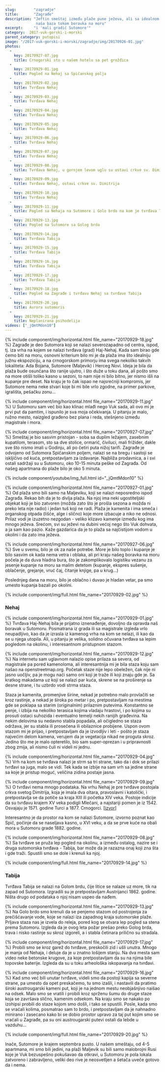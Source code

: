 ```yaml
---
slug:        "zagradje"
title:       "Zagrađe"
description: "Jeftin smeštaj između plaže pune ježeva, ali sa idealnom ekspozicijom, i interesantne tvrđave Nehaj, bio je 
              naša baza tokom boravka na moru"
excerpt:     "i 'mali gradić Sutomore'"
category:  2017-vuk-gorski-i-morski
parent_category: putopisi
image: "/2017-vuk-gorski-i-morski/zagradje/img/20170926-01.jpg"
photos:
  -
    key: 20170927-07.jpg
    title: Crnogorski sto u našem hotelu sa pet grožđica
  -
    key: 20170929-01.jpg
    title: Pogled na Nehaj sa Spičanskog polja
  -
    key: 20170929-02.jpg
    title: Tvrđava Nehaj
  -
    key: 20170929-03.jpg
    title: Tvrđava Nehaj
  -
    key: 20170929-04.jpg
    title: Tvrđava Nehaj
  -
    key: 20170929-05.jpg
    title: Tvrđava Nehaj
  -
    key: 20170929-06.jpg
    title: Tvrđava Nehaj
  -
    key: 20170929-07.jpg
    title: Tvrđava Nehaj
  -
    key: 20170929-08.jpg
    title: Tvrđava Nehaj, u gornjem levom uglu su ostavi crkve sv. Dimitrija a u pozadini su Sutomore, Golo brdo (sa tvrđavom Tabijom), Spičansko polje i Zagrađe 
  -
    key: 20170929-09.jpg
    title: Tvrđava Nehaj, ostavi crkve sv. Dimitrija 
  -
    key: 20170929-10.jpg
    title: Tvrđava Nehaj 
  -
    key: 20170929-11.jpg
    title: Pogled sa Nehaja na Sutomore i Golo brdo na kom je tvrđava Tabija 
  -
    key: 20170929-13.jpg
    title: Pogled na Sutomore sa Golog brda 
  -
    key: 20170929-14.jpg
    title: Tvrđava Tabija 
  -
    key: 20170929-15.jpg
    title: Tvrđava Tabija 
  -
    key: 20170929-16.jpg
    title: Tvrđava Tabija 
  -
    key: 20170929-17.jpg
    title: Tvrđava Tabija 
  -
    key: 20170929-18.jpg
    title: Pogled na Zagrađe i tvrđavu Nehaj sa tvrđave Tabija
  -
    key: 20170929-20.jpg
    title: Aurora sutomoris
  -
    key: 20170929-21.jpg
    title: Neplanirana psihodelija
videos: ["_jQmtMdon10"]
---
```


{% include component/img/horizontal.html file_name="20170929-18.jpg" %}
Zagrađe je deo Sutomora koji se nalazi severozapadno od centra, ispod, tj. iza vrha na kojem se nalazi tvrđava
(grad) Haj-Nehaj. Kada sam birao gde ćemo biti na moru, osnovni kriterium bilo mi je da plaža ima što idealniju
južnu ekspoziciju, a na crnogorskom primorju ima svega nekoliko takvih lokaliteta: Ada Bojana, Sutomore (Maljevik) 
i Herceg Novi. Ideja je bila da plaža bude osunčana što ranije ujutro, i što duže u toku dana, ali pošto smo na more otišli 
toliko kasno u sezoni, to nam nije ni bilo bitno, jer nismo išli na kupanje pre deset. Na kraju je to čak ispao
ne najsrećniji kompromis, jer Sutomore nema neke stvari koje bi mi bile vrlo zgodne, na primer parkove, igrališta,
pešačku zonu...

{% include component/img/horizontal.html file_name="20170929-11.jpg" %}
U Sutomoru sam već bio kao klinac mlađi nego Vuk sada, ali ovo mi je prvi put da pamtim, i ispunilo je sva
moja očekivanja. U pitanju je malo, ružno mesto, naizgled građeno bez plana i reda, stešnjeno između magistrale i mora.

{% include component/img/horizontal.html file_name="20170927-07.jpg" %}
Smeštaj je bio sasvim pristojan - soba sa duplim ležajem, zasebnim kupatilom, terasom, sto sa dve stolice,
ormarić, čiviluci, mali frižider, dakle sve što nismo imali u Godinju, ali po četiri puta nižoj tarifi. Zagrađe je odvojeno
od Sutomora Spičanskim poljem, nalazi se na bregu i sastoji se iskljičivo od kuća, pretpostavljam za izdavanje. Najbliža
prodavnica, a i svi ostali sadržaji su u Sutomoru, oko 10-15 minuta peške od Zagrađa. Od našeg apartmana do plaže bilo je oko 5 minuta.

{% include component/youtube/img_full.html id="_jQmtMdon10" %}

{% include component/img/horizontal.html file_name="20170927-01.jpg" %}
Od plaža smo bili samo na Maljeviku, koji se nalazi neposredno ispod Zagrađa. Rekao bih da je to divlja plaža.
Na njoj ima neki ugostiteljski objekat koji je bio zatvoren (možda zato što je prošla sezona a možda ni preko
leta nije radio) i jedan tuš koji ne radi. Plaža je kamenita i ima smeća i organskog otpada (lišće, alge
i slično) koje more izbacuje a niko ne odnosi. Prilaz vodi je izuzetno nezgodan - veliko klizavo kamenje između
kog ima mnogo ježeva. Srećom, svi su ježevi na dubini većoj nego što Vuk dohvata, a ja sam kao pazio. Kaže
gazdarica da je to plaža sa najčistijom vodom u okolini i da zato ima ježeva.

{% include component/img/horizontal.html file_name="20170927-06.jpg" %}
Sve u svemu, bilo je ok za naše potrebe. More je bilo toplo i kupanje je bilo sasvim ok kada nema vetra i oblaka,
ali pri kraju našeg boravka na moru počela je da duva hladna bura, što je zakomplikovalo logistiku vezanu za jesenje
kupanje na moru sa malim detetom (kupanje, ekspres sušenje, oblačenje, grejanje, vruć čaj, čitanje knjige, pa u krug...)

Poslednjeg dana na moru, bilo je oblačno i duvao je hladan vetar, pa smo umesto kupanja bazali po okolini.

{% include component/img/full.html file_name="20170929-02.jpg" %}

### Nehaj

{% include component/img/horizontal.html file_name="20170929-01.jpg" %}
Tvrđava Haj-Nehaj bila je prijatno iznenađenje, dovoljno da opravda naš boravak u Sutomoru. Posmatrana iz grada ili sa
magistrale izgleda vrlo neupadljivo, kao da je izrasla iz kamenog vrha na kom se nelazi, ili kao da se u njega utopila.
Ali, u pitanju je velika, solidno očuvana tvrđava sa lepim pogledom na okolinu, i interesantnom pristupnom stazom.

{% include component/img/horizontal.html file_name="20170929-12.jpg" %}
Na internetu sam uglavnom nalazio opise prilaza sa severa, od magistrale pa pored kamenoloma, ali interesantnija mi je
bila staza koju sam našao na openstreetmap.org. Početak staze nije lepo obeležen, čak nije ni jasno uočljiv, pa je mogu
naći samo oni koji je traže ili koji znaju gde je. Sa kratkog makadama uz koji se nalazi par kuća, skrene se na proširenje
sa desne strane, i tu uzbrdo vodi strma staza.

Staza je kamenita, promenjive širine, nekad je potrebno malo provlačiti se kroz rastinje, a nekad je široka po metar i po,
pretpostavljam na mestima gde se poklapa sa starim (originalnim) prilaznim putevima. Konstantno se penje, i izbija na 
nekoliko terasica kojima vladaju hrastovi, i po kojima su prosuti ostaci suhozida i eventualno temelji nekih ranijih građevina. 
Na nekim delovima su nedavno stabla popadala, ali očigledno se staza održava,
jer su stabla ili prosečena ili obilaznice probijene. Uspon ovom stazom mi je prijao, i pretpostavljam da je izvodljiv
i leti - pošto je staza najvećim delom kamena, verujem da je vegetacija nikad ne proguta skroz. Jedino što me je malo 
opteretilo, bio sam super-oprezan i u pripravnosti zbog zmija, ali nismo čuli ni videli ni jednu.

{% include component/img/horizontal.html file_name="20170929-04.jpg" %}
Vrh na kom se tvrđava nalazi je strm sa tri strane, tako da i dok se prilazi tvrđavi sa juga, malo se vidi.
Tek kada se izbije na sam vrh sa jedine strane sa koje je pristup moguć, veličina zidina postaje jasna.

{% include component/img/horizontal.html file_name="20170929-09.jpg" %}
O tvrđavi nema mnogo podataka. Na vrhu Nehaj je pre tvrđave postojala crkva svetog Dimitrija, koja je imala dva oltara,
pravoslavni i katolički, i pretpostavlja se da potiče sa kraja XIII ili početka XIV veka. Postoje indicije da su tvrđavu 
krajem XV veka podigli Mlečani, a najstariji pomen je iz 1542. Osvajaju je 1571. godine Turci a 1877. Crnogorci. [<a href="https://medium.com/vrhovi-crne-gore/haj-nehaj-231-mnm-aab84172016d" target="_blank">izvor</a>]

Interesantno je da prostor na kom se nalazi Sutomore, izvorno poznat kao Spič, počinje da se naseljava kasno, u XVI veku,
a da se prve kuće na obali mora u Sutomoru grade 1882. godine.

{% include component/img/horizontal.html file_name="20170929-08.jpg" %}
Sa tvrđave se pruža lep pogled na okolinu, a između ostalog, nazire se i druga sutomorska tvrđava - Tabija, bar može da
je razazna onaj koji zna šta i gde traži. Spustili smo se dole i krenuli ka njoj.

{% include component/img/full.html file_name="20170929-14.jpg" %}

### Tabija

Tvrđava Tabija se nalazi na Golom brdu, čije litice se nalaze uz more, tik na zapad od Sutomora. Izgradili su je pretpostavljam 
Austrijanci 1862. godine. Ništa drugo od podataka o njoj nisam uspeo da nađem.

{% include component/img/horizontal.html file_name="20170929-13.jpg" %}
Na Golo brdo smo krenuli da se penjemo stazom od postrojenja za prečišćavanje vode, koje se nalazi iza zapadnog kraja sutomorske
plaže. Prljava staza nas je izvela do releja, pored kog se otvara lep pogled sa stena prema Sutomoru. Izgleda da je ovog
leta požar prešao preko Golog brda, trava i nisko rastinje su skroz izgoreli, a i stabla četinara prilično su stradala.

{% include component/img/horizontal.html file_name="20170929-17.jpg" %}
Probili smo se kroz garež do tvrđave, preskočili zid i ušli unutra. Mnogo je manja od Nehaja, i deluje da je u znatno lošijem
stanju. Na dva mesta sam video neke betonske krugove, za koje pretpostavljam da su na njima bile topovske baterije. Izgleda 
da su u toku arheološka iskopavanja na tvrđavi.

{% include component/img/horizontal.html file_name="20170929-16.jpg" %}
Kad smo već bili unutar tvrđave, videli smo da postoji kapija sa severne strane, pa umesto da opet preskačemo, tu smo izašli,
i nastavili da pratimo široki austrougarski kameni put, koji je na jednom mestu neobjašnjivo naišao na odsek. Malo smo se 
vratili i probili kroz sprženu šumu do druge staze koja se završava slično, kamenim odsekom. Na kraju smo se nakako po 
izohipsi probili do staze kojom smo došli, i tako se spustili. Posle, kada smo se vraćali kolima, posmatrao sam to brdo,
i pretpostavljam da je nahnadno minirano i zasecano kako bi se dobio prostor upravo za taj put kojim smo se vraćali u
Zagrađe, pa su oni austrougarski putevi ostali da lebde u vazduhu...

{% include component/img/full.html file_name="20170929-20.jpg" %}

Inače, Sutomore je krajem septembra pusto. U našem smeštaju, od 4-5 apartmana, mi smo bili jedini, na plaži Maljevik
su bili samo malobrojni Rusi koje je Vuk bezuspešno pokušavao da otkravi, u Sutomoru je pola lokala zatvoreno i zabravljeno, 
veliki deo rive je neosvetljen a šetača uveče gotovo da i nema.
